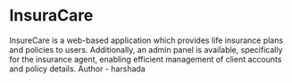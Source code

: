 # InsuraCare
InsureCare is a web-based application which provides life insurance plans and policies to users.  Additionally, an admin panel is available, specifically for the insurance agent, enabling efficient  management of client accounts and policy details.
Author - harshada